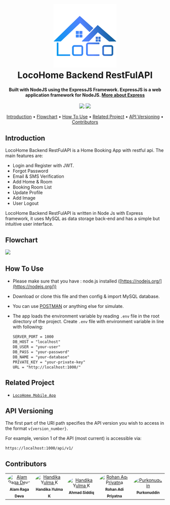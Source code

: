 <h1 align="center">
  <br>
  <img src="https://github.com/argadeva/Locohome-Backend-RestfullAPI/blob/master/demo/logo.png" width="200">
  <br>
  LocoHome Backend RestFulAPI
  <br>
</h1>

<h4 align="center">Built with NodeJS using the ExpressJS Framework. ExpressJS is a web application framework for NodeJS. <a href="https://en.wikipedia.org/wiki/Express.js" target="_blank">More about Express</a></h4>

<p align="center">
  <img src="https://img.shields.io/badge/Node.js-v12.14.1-success">
  <img src="https://img.shields.io/badge/Express.js-v.4.17.1-informational">
</p>

<p align="center">
  <a href="#introduction">Introduction</a> •
  <a href="#flowchart">Flowchart</a> •
  <a href="#how-to-use">How To Use</a> •
  <a href="#related-project ">Related Project</a> •
  <a href="#api-versioning">API Versioning</a> •
  <a href="#contributors">Contributors</a>
</p>

## Introduction

LocoHome Backend RestFulAPI is a Home Booking App with restful api. The main features are:

- Login and Register with JWT.
- Forgot Password
- Email & SMS Verification
- Add Home & Room
- Booking Room List
- Update Profile
- Add Image
- User Logout

LocoHome Backend RestFulAPI is written in Node Js with Express framework, it uses MySQL as data storage back-end and has a simple but intuitive user interface.

## Flowchart

[![](https://mermaid.ink/img/eyJjb2RlIjoiZ3JhcGggTFJcbiAgICBBe1VTRVJTfSAtLT4gQihSRUdJU1RFUilcbiAgICBBIC0tPiBDKChMT0dJTikpXG4gICAgQiAtLT4gQ1xuICAgIEMgLS0-IEUoU0VBUkNIIFJPT00pXG4gICAgRSAtLT4gRlxuICAgIEMgLS0-IEYoTElTVCBST09NKVxuICAgIEYgLS0-IEkoQ0hFQ0tPVVQgLyBQQVlNRU5UIEdBVEVXQVkpXG4gICAgSSAtLT4gS1xuICAgIEwgLS0-IEooKExPR09VVCkpXG4gICAgQyAtLT4gSyhISVNUT1JZKVxuICAgIEMgLS0-IEwoVVNFUlMpIiwibWVybWFpZCI6eyJ0aGVtZSI6ImRlZmF1bHQifSwidXBkYXRlRWRpdG9yIjpmYWxzZX0)](https://mermaid-js.github.io/mermaid-live-editor/#/edit/eyJjb2RlIjoiZ3JhcGggTFJcbiAgICBBe1VTRVJTfSAtLT4gQihSRUdJU1RFUilcbiAgICBBIC0tPiBDKChMT0dJTikpXG4gICAgQiAtLT4gQ1xuICAgIEMgLS0-IEUoU0VBUkNIIFJPT00pXG4gICAgRSAtLT4gRlxuICAgIEMgLS0-IEYoTElTVCBST09NKVxuICAgIEYgLS0-IEkoQ0hFQ0tPVVQgLyBQQVlNRU5UIEdBVEVXQVkpXG4gICAgSSAtLT4gS1xuICAgIEwgLS0-IEooKExPR09VVCkpXG4gICAgQyAtLT4gSyhISVNUT1JZKVxuICAgIEMgLS0-IEwoVVNFUlMpIiwibWVybWFpZCI6eyJ0aGVtZSI6ImRlZmF1bHQifSwidXBkYXRlRWRpdG9yIjpmYWxzZX0)

## How To Use

- Please make sure that you have : node.js installed ([https://nodejs.org/](https://nodejs.org/))
- Download or clone this file and then config & import MySQL database.
- You can use [POSTMAN](https://www.getpostman.com/) or anything else for simulate.
- The app loads the environment variable by reading `.env` file in the root directory of the project. Create `.env` file with environment variable in line with following:

  ```
  SERVER_PORT = 1000
  DB_HOST = "localhost"
  DB_USER = "your-user"
  DB_PASS = "your-password"
  DB_NAME = "your-database"
  PRIVATE_KEY = "your-private-key"
  URL = "http://localhost:1000/"
  ```

## Related Project

- [`LocoHome Mobile App`](https://github.com/argadeva/Locohome-Mobile)

## API Versioning

The first part of the URI path specifies the API version you wish to access in the format `v{version_number}`.

For example, version 1 of the API (most current) is accessible via:

```
https://localhost:1000/api/v1/
```

## Contributors

<center>
  <table>
    <tr>
      <td align="center">
        <a href="https://github.com/argadeva">
          <img width="100" style="border-radius: 50%" src="https://avatars1.githubusercontent.com/u/58824621?s=460&u=e3a58dc9b0941effb894115e55b1978ff3d99c4b&v=4" alt="Alam Raga Deva"><br/>
          <sub><b>Alam Raga Deva</b></sub>
        </a>
      </td>
      <td align="center">
        <a href="https://github.com/handika97">
          <img width="100" style="border-radius: 50%" src="https://avatars1.githubusercontent.com/u/35553107?s=460&v=4" alt="Handika Yulma K"><br/>
          <sub><b>Handika Yulma K</b></sub>
        </a>
      </td>
      <td align="center">
        <a href="https://github.com/ahmadsiddiq-lang">
          <img width="100" style="border-radius: 50%" src="https://avatars0.githubusercontent.com/u/60493382?s=460&v=4" alt="Handika Yulma K"><br/>
          <sub><b>Ahmad Siddiq</b></sub>
        </a>
      </td>
      <td align="center">
        <a href="https://github.com/rohan1358">
          <img width="100" style="border-radius: 50%" src="https://avatars2.githubusercontent.com/u/28683986?s=460&u=ddf49273ced60719ac006078f0a9e7d52ae97fc1&v=4" alt="Rohan Adi Priyatna"><br/>
          <sub><b>Rohan Adi Priyatna</b></sub>
        </a>
      </td>
      <td align="center">
        <a href="https://github.com/purkonuddin">
          <img width="100" style="border-radius: 50%" src="https://avatars0.githubusercontent.com/u/44079569?s=460&u=15d39d974729963b1c79d3709c0123d1e9cb8fe8&v=4" alt="Purkonuddin"><br/>
          <sub><b>Purkonuddin</b></sub>
        </a>
      </td>
    </tr>
  </table>
</center>
